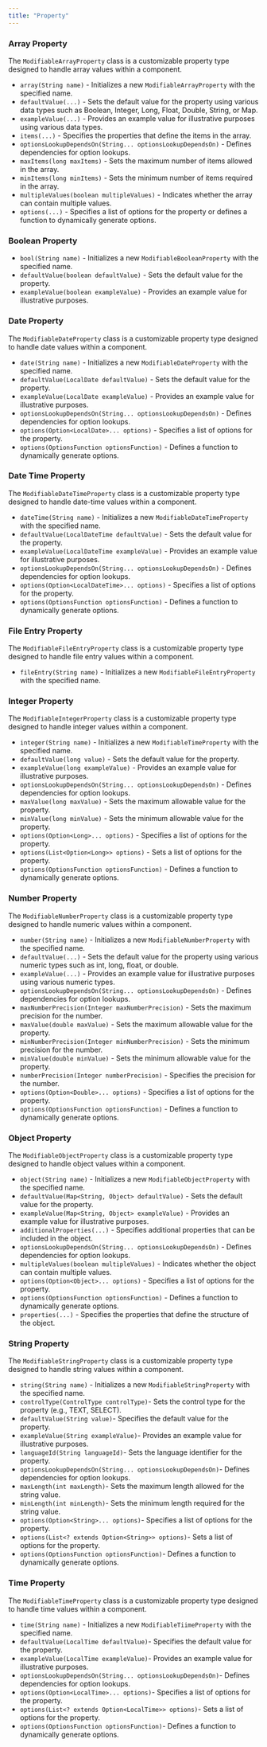 ```yaml
---
title: "Property"
---
```


### Array Property

The `ModifiableArrayProperty` class is a customizable property type designed to handle array values within a component.

- `array(String name)` - Initializes a new `ModifiableArrayProperty` with the specified name.
- `defaultValue(...)` - Sets the default value for the property using various data types such as Boolean, Integer, Long, Float, Double, String, or Map.
- `exampleValue(...)` - Provides an example value for illustrative purposes using various data types.
- `items(...)` - Specifies the properties that define the items in the array.
- `optionsLookupDependsOn(String... optionsLookupDependsOn)` - Defines dependencies for option lookups.
- `maxItems(long maxItems)` - Sets the maximum number of items allowed in the array.
- `minItems(long minItems)` - Sets the minimum number of items required in the array.
- `multipleValues(boolean multipleValues)` - Indicates whether the array can contain multiple values.
- `options(...)` - Specifies a list of options for the property or defines a function to dynamically generate options.

### Boolean Property

- `bool(String name)` - Initializes a new `ModifiableBooleanProperty` with the specified name.
- `defaultValue(boolean defaultValue)` - Sets the default value for the property.
- `exampleValue(boolean exampleValue)` - Provides an example value for illustrative purposes.

### Date Property

The `ModifiableDateProperty` class is a customizable property type designed to handle date values within a component.

- `date(String name)` - Initializes a new `ModifiableDateProperty` with the specified name.
- `defaultValue(LocalDate defaultValue)` - Sets the default value for the property.
- `exampleValue(LocalDate exampleValue)` - Provides an example value for illustrative purposes.
- `optionsLookupDependsOn(String... optionsLookupDependsOn)` - Defines dependencies for option lookups.
- `options(Option<LocalDate>... options)` - Specifies a list of options for the property.
- `options(OptionsFunction optionsFunction)` - Defines a function to dynamically generate options.

### Date Time Property

The `ModifiableDateTimeProperty` class is a customizable property type designed to handle date-time values within a component.

- `dateTime(String name)` - Initializes a new `ModifiableDateTimeProperty` with the specified name.
- `defaultValue(LocalDateTime defaultValue)` - Sets the default value for the property.
- `exampleValue(LocalDateTime exampleValue)` - Provides an example value for illustrative purposes.
- `optionsLookupDependsOn(String... optionsLookupDependsOn)` - Defines dependencies for option lookups.
- `options(Option<LocalDateTime>... options)` - Specifies a list of options for the property.
- `options(OptionsFunction optionsFunction)` - Defines a function to dynamically generate options.

### File Entry Property

The `ModifiableFileEntryProperty` class is a customizable property type designed to handle file entry values within a component.

- `fileEntry(String name)` - Initializes a new `ModifiableFileEntryProperty` with the specified name.

### Integer Property

The `ModifiableIntegerProperty` class is a customizable property type designed to handle integer values within a component.

- `integer(String name)` - Initializes a new `ModifiableTimeProperty` with the specified name.
- `defaultValue(long value)` - Sets the default value for the property.
- `exampleValue(long exampleValue)` - Provides an example value for illustrative purposes.
- `optionsLookupDependsOn(String... optionsLookupDependsOn)` - Defines dependencies for option lookups.
- `maxValue(long maxValue)` - Sets the maximum allowable value for the property.
- `minValue(long minValue)` - Sets the minimum allowable value for the property.
- `options(Option<Long>... options)` - Specifies a list of options for the property.
- `options(List<Option<Long>> options)` - Sets a list of options for the property.
- `options(OptionsFunction optionsFunction)` - Defines a function to dynamically generate options.

### Number Property

The `ModifiableNumberProperty` class is a customizable property type designed to handle numeric values within a component.

- `number(String name)` - Initializes a new `ModifiableNumberProperty` with the specified name.
- `defaultValue(...)` - Sets the default value for the property using various numeric types such as int, long, float, or double.
- `exampleValue(...)` - Provides an example value for illustrative purposes using various numeric types.
- `optionsLookupDependsOn(String... optionsLookupDependsOn)` - Defines dependencies for option lookups.
- `maxNumberPrecision(Integer maxNumberPrecision)` - Sets the maximum precision for the number.
- `maxValue(double maxValue)` - Sets the maximum allowable value for the property.
- `minNumberPrecision(Integer minNumberPrecision)` - Sets the minimum precision for the number.
- `minValue(double minValue)` - Sets the minimum allowable value for the property.
- `numberPrecision(Integer numberPrecision)` - Specifies the precision for the number.
- `options(Option<Double>... options)` - Specifies a list of options for the property.
- `options(OptionsFunction optionsFunction)` - Defines a function to dynamically generate options.

### Object Property

The `ModifiableObjectProperty` class is a customizable property type designed to handle object values within a component.

- `object(String name)` - Initializes a new `ModifiableObjectProperty` with the specified name.
- `defaultValue(Map<String, Object> defaultValue)` - Sets the default value for the property.
- `exampleValue(Map<String, Object> exampleValue)` - Provides an example value for illustrative purposes.
- `additionalProperties(...)` - Specifies additional properties that can be included in the object.
- `optionsLookupDependsOn(String... optionsLookupDependsOn)` - Defines dependencies for option lookups.
- `multipleValues(boolean multipleValues)` - Indicates whether the object can contain multiple values.
- `options(Option<Object>... options)` - Specifies a list of options for the property.
- `options(OptionsFunction optionsFunction)` - Defines a function to dynamically generate options.
- `properties(...)` - Specifies the properties that define the structure of the object.

### String Property

The `ModifiableStringProperty` class is a customizable property type designed to handle string values within a component.

- `string(String name)` - Initializes a new `ModifiableStringProperty` with the specified name.
- `controlType(ControlType controlType)`- Sets the control type for the property (e.g., TEXT, SELECT).
- `defaultValue(String value)`- Specifies the default value for the property.
- `exampleValue(String exampleValue)`- Provides an example value for illustrative purposes.
- `languageId(String languageId)`- Sets the language identifier for the property.
- `optionsLookupDependsOn(String... optionsLookupDependsOn)`- Defines dependencies for option lookups.
- `maxLength(int maxLength)`- Sets the maximum length allowed for the string value.
- `minLength(int minLength)`- Sets the minimum length required for the string value.
- `options(Option<String>... options)`- Specifies a list of options for the property.
- `options(List<? extends Option<String>> options)`- Sets a list of options for the property.
- `options(OptionsFunction optionsFunction)`- Defines a function to dynamically generate options.

### Time Property

The `ModifiableTimeProperty` class is a customizable property type designed to handle time values within a component.

- `time(String name)` - Initializes a new `ModifiableTiimeProperty` with the specified name.
- `defaultValue(LocalTime defaultValue)`- Specifies the default value for the property.
- `exampleValue(LocalTime exampleValue)`- Provides an example value for illustrative purposes.
- `optionsLookupDependsOn(String... optionsLookupDependsOn)`- Defines dependencies for option lookups.
- `options(Option<LocalTime>... options)`- Specifies a list of options for the property.
- `options(List<? extends Option<LocalTime>> options)`- Sets a list of options for the property.
- `options(OptionsFunction optionsFunction)`- Defines a function to dynamically generate options.
